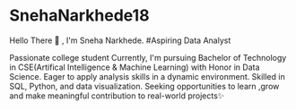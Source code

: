 # SnehaNarkhede18
Hello There 🙋 , I'm Sneha Narkhede.
                                                                          #Aspiring Data Analyst

Passionate college student Currently, I'm pursuing Bachelor of Technology in CSE(Artifical Intelligence & Machine Learning) with Honor in Data Science. Eager to apply analysis skills in a dynamic environment. Skilled in SQL, Python, and data visualization. Seeking opportunities to learn ,grow and  make meaningful contribution to real-world projects✨

